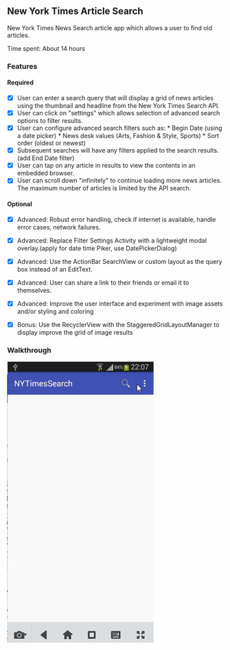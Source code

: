 ## New York Times Article Search

New York Times News Search article app which allows a user to find old articles.

Time spent: About 14 hours

### Features

#### Required

- [x] User can enter a search query that will display a grid of news articles using the thumbnail and headline from the New York Times Search API.
- [x] User can click on "settings" which allows selection of advanced search options to filter results.
- [x] User can configure advanced search filters such as:
		* Begin Date (using a date picker)
		* News desk values (Arts, Fashion & Style, Sports)
		* Sort order (oldest or newest)
- [x] Subsequent searches will have any filters applied to the search results.(add End Date filter)
- [x] User can tap on any article in results to view the contents in an embedded browser.
- [x] User can scroll down "infinitely" to continue loading more news articles. The maximum number of articles is limited by the API search. 

#### Optional
- [x] Advanced: Robust error handling, check if internet is available, handle error cases, network failures.
- [x] Advanced: Replace Filter Settings Activity with a lightweight modal overlay.(apply for date time Piker, use DatePickerDialog)
- [x] Advanced: Use the ActionBar SearchView or custom layout as the query box instead of an EditText.
- [x] Advanced: User can share a link to their friends or email it to themselves.
- [x] Advanced: Improve the user interface and experiment with image assets and/or styling and coloring
- [x] Bonus: Use the RecyclerView with the StaggeredGridLayoutManager to display improve the grid of image results


### Walkthrough
![Video Walkthrough](walkthrough.gif)

